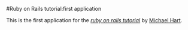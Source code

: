 #Ruby on Rails tutorial:first application 

This is the first application for the [*ruby on rails tutorial*](http://railstutorial.org) by [Michael Hart](http:michaelhadt.com/).
